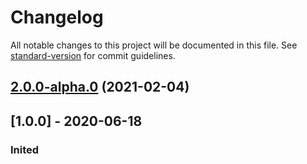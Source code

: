 # Changelog

All notable changes to this project will be documented in this file. See [standard-version](https://github.com/conventional-changelog/standard-version) for commit guidelines.

## [2.0.0-alpha.0](v1.0.0...v2.0.0-alpha.0) (2021-02-04)

## [1.0.0] - 2020-06-18
### Inited
